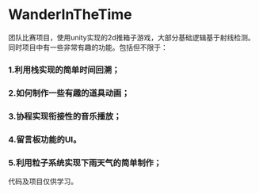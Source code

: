 # WanderInTheTime  
团队比赛项目，使用unity实现的2d推箱子游戏，大部分基础逻辑基于射线检测。同时项目中有一些非常有趣的功能。包括但不限于：  
### 1.利用栈实现的简单时间回溯；  
### 2.如何制作一些有趣的道具动画；  
### 3.协程实现衔接性的音乐播放；  
### 4.留言板功能的UI。  
### 5.利用粒子系统实现下雨天气的简单制作；  
  
代码及项目仅供学习。
